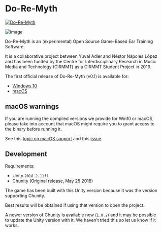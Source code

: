 # Do-Re-Myth

[![Do-Re-Myth](https://media.giphy.com/media/ljoQrZHGoNl496oQRc/giphy.gif)](https://ccrma.stanford.edu/~adler/Do-Re-Myth_demo_2022_01.mp4)

![image](https://user-images.githubusercontent.com/47051205/114589983-337eca80-9c56-11eb-803f-b069769094c5.png)

Do-Re-Myth is an (experimental) Open Source Game-Based Ear Training Software.

It is a collaborative project between Yuval Adler and Néstor Nápoles López and has been funded by the Centre for Interdisciplinary Research in Music Media and Technology (CIRMMT) as a CIRMMT Student Project in 2019.

The first official release of Do-Re-Myth (v0.1) is available for:

- [Windows 10](https://github.com/musicianship-game/ear-training/releases/download/v0.2/DoReMyth_v0.2_Win10.zip)
- [macOS](https://github.com/musicianship-game/ear-training/releases/download/v0.2/DoReMyth_v0.2_macOS.zip)


## macOS warnings

If you are running the compiled versions we provide for Win10 or macOS, please take into account that macOS might require you to grant access to the binary before running it.

See this [topic on macOS support](https://support.apple.com/en-ca/guide/mac-help/mh40616/mac) and this [issue](https://github.com/musicianship-game/ear-training/issues/10).

## Development

Requirements:

- Unity `2018.2.11f1`
- Chunity (Original release, May 25 2018)

The game has been built with this Unity version because it was the version supporting Chunity.

Best results will be obtained if using that version to open the project.

A newer version of Chunity is available now (`1.0.2`) and it may be possible to update the Unity version with it. We haven't tried this so let us know if it works.
